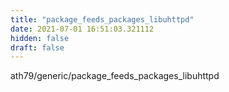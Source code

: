 ```yaml
---
title: "package_feeds_packages_libuhttpd"
date: 2021-07-01 16:51:03.321112
hidden: false
draft: false
---
```


ath79/generic/package_feeds_packages_libuhttpd

